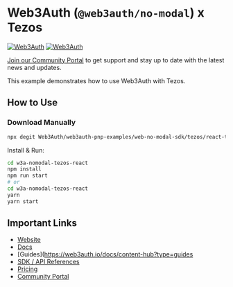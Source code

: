 # Web3Auth (`@web3auth/no-modal`) x Tezos

[![Web3Auth](https://img.shields.io/badge/Web3Auth-SDK-blue)](https://web3auth.io/docs/sdk/pnp/web/no-modal)
[![Web3Auth](https://img.shields.io/badge/Web3Auth-Community-cyan)](https://community.web3auth.io)

[Join our Community Portal](https://community.web3auth.io/) to get support and stay up to date with the latest news and updates.

This example demonstrates how to use Web3Auth with Tezos.

## How to Use

### Download Manually

```bash
npx degit Web3Auth/web3auth-pnp-examples/web-no-modal-sdk/tezos/react-tezos-no-modal-example w3a-nomodal-tezos-react
```

Install & Run:

```bash
cd w3a-nomodal-tezos-react
npm install
npm run start
# or
cd w3a-nomodal-tezos-react
yarn
yarn start
```

## Important Links

- [Website](https://web3auth.io)
- [Docs](https://web3auth.io/docs)
- [Guides](https://web3auth.io/docs/content-hub?type=guides
- [SDK / API References](https://web3auth.io/docs/sdk)
- [Pricing](https://web3auth.io/pricing.html)
- [Community Portal](https://community.web3auth.io)
